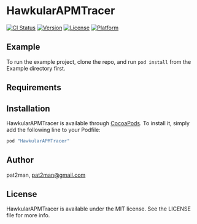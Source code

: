 # HawkularAPMTracer

[![CI Status](http://img.shields.io/travis/pat2man/HawkularAPMTracer.svg?style=flat)](https://travis-ci.org/pat2man/HawkularAPMTracer)
[![Version](https://img.shields.io/cocoapods/v/HawkularAPMTracer.svg?style=flat)](http://cocoapods.org/pods/HawkularAPMTracer)
[![License](https://img.shields.io/cocoapods/l/HawkularAPMTracer.svg?style=flat)](http://cocoapods.org/pods/HawkularAPMTracer)
[![Platform](https://img.shields.io/cocoapods/p/HawkularAPMTracer.svg?style=flat)](http://cocoapods.org/pods/HawkularAPMTracer)

## Example

To run the example project, clone the repo, and run `pod install` from the Example directory first.

## Requirements

## Installation

HawkularAPMTracer is available through [CocoaPods](http://cocoapods.org). To install
it, simply add the following line to your Podfile:

```ruby
pod "HawkularAPMTracer"
```

## Author

pat2man, pat2man@gmail.com

## License

HawkularAPMTracer is available under the MIT license. See the LICENSE file for more info.
